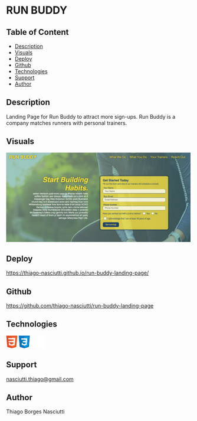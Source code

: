 # RUN BUDDY

## Table of Content
 
 * [Description](#description)
 * [Visuals](#visuals)
 * [Deploy](#deploy)
 * [Github](#github)
 * [Technologies](#technologies)
 * [Support](#support)
 * [Author](#author)

## Description

Landing Page for Run Buddy to attract more sign-ups.
Run Buddy is a company matches runners with personal trainers.

## Visuals

<img width="500" src="./assets/images/screenshots/screenshot.png">


## Deploy
https://thiago-nasciutti.github.io/run-buddy-landing-page/

## Github
https://github.com/thiago-nasciutti/run-buddy-landing-page

## Technologies
<img src="./assets/images/technologies/html.png" width="30">   <img src="./assets/images/technologies/css.png" width="30">  <img src="./assets/images/technologies/github.png" width="35">

## Support
nasciutti.thiago@gmail.com

## Author
Thiago Borges Nasciutti




